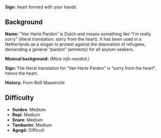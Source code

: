 **Sign:** heart formed with your hands

## Background

**Name:** “Van Harte Pardon” is Dutch and means something like “I'm really sorry” (literal translation: sorry from the heart). It has been used in a Netherlands as a slogan to protest against the deporation of refugees, demanding a general “pardon” (amnesty) for all asylum seekers.

**Musical background:** *(More info needed.)*

**Sign:** The literal translation for “Van Harte Pardon” is “sorry from the heart”, hence the heart.

**History:** From RoR Maastricht

## Difficulty

* **Surdos**: Medium
* **Repi**: Medium
* **Snare**: Medium
* **Tamborim**: Medium
* **Agogô:** Difficult